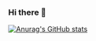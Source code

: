 ### Hi there 👋
[![Anurag's GitHub stats](https://github-readme-stats.vercel.app/api?username=Daniel-29&count_private=true)](https://github.com/anuraghazra/github-readme-stats)

<!--
**Daniel-29/Daniel-29** is a ✨ _special_ ✨ repository because its `README.md` (this file) appears on your GitHub profile.

Here are some ideas to get you started:

- 🔭 I’m currently working on ...
- 🌱 I’m currently learning ...
- 👯 I’m looking to collaborate on ...
- 🤔 I’m looking for help with ...
- 💬 Ask me about ...
- 📫 How to reach me: ...
- 😄 Pronouns: ...
- ⚡ Fun fact: ...
-->
